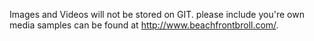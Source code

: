 Images and Videos will not be stored on GIT. please include you're own media samples can be found at http://www.beachfrontbroll.com/.